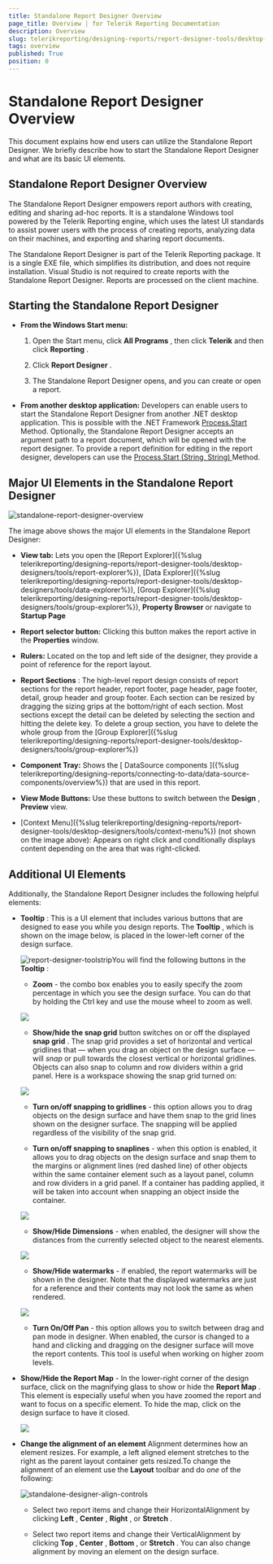 ```yaml
---
title: Standalone Report Designer Overview
page_title: Overview | for Telerik Reporting Documentation
description: Overview
slug: telerikreporting/designing-reports/report-designer-tools/desktop-designers/standalone-report-designer/overview
tags: overview
published: True
position: 0
---
```


# Standalone Report Designer Overview



This document explains how end users can utilize the Standalone Report Designer. We briefly describe how to start the Standalone Report Designer         and what are its basic UI elements.       

## Standalone Report Designer Overview

The Standalone Report Designer empowers report authors with creating, editing and sharing ad-hoc reports. It is a standalone           Windows tool powered by the Telerik Reporting engine, which uses the latest UI standards to assist power users with the process           of creating reports, analyzing data on their machines, and exporting and sharing report documents.         

The Standalone Report Designer is part of the Telerik Reporting package. It is a single EXE file, which simplifies its distribution,           and does not require installation. Visual Studio is not required to create reports with the Standalone Report Designer. Reports are processed on the client machine.         

## Starting the Standalone Report Designer

* __From the Windows Start menu:__ 

   1. Open the Start menu, click __All Programs__ , then click  __Telerik__  and then                   click __Reporting__ .                 

   1. Click __Report Designer__ .                 

   1. The Standalone Report Designer opens, and you can create or open a report.                 

* __From another desktop application:__ Developers can enable users to start the Standalone Report Designer from another .NET desktop application. This is possible with the .NET Framework               [                   Process.Start                 ](                   http://msdn.microsoft.com/en-us/library/vstudio/system.diagnostics.process.start                 ) Method.               Optionally, the Standalone Report Designer accepts an argument path to a report document, which will be opened with the report designer.                To provide a report definition for editing in the report designer, developers can use the               [                   Process.Start (String, String)                 ](                   http://msdn.microsoft.com/en-us/library/vstudio/h6ak8zt5                 ) Method.             

## Major UI Elements in the Standalone Report Designer  

  ![standalone-report-designer-overview](images/Designer/standalone-report-designer-overview.png)

The image above shows the major UI elements in the Standalone Report Designer:         

* __View tab:__                Lets you open the               [Report Explorer]({%slug telerikreporting/designing-reports/report-designer-tools/desktop-designers/tools/report-explorer%}),               [Data Explorer]({%slug telerikreporting/designing-reports/report-designer-tools/desktop-designers/tools/data-explorer%}),               [Group Explorer]({%slug telerikreporting/designing-reports/report-designer-tools/desktop-designers/tools/group-explorer%}),               __Property Browser__                or navigate to __Startup Page__ 

* __Report selector button:__  Clicking this button makes the report active in the __Properties__  window.             

* __Rulers:__  Located on the top and left side of the designer, they provide a point of reference for the report layout.             

* __Report Sections__ : The high-level report               design consists of report sections for the report header, report footer, page               header, page footer, detail, group header and group footer. Each section can be               resized by dragging the sizing grips at the bottom/right of each section. Most               sections except the detail can be deleted by selecting the section and hitting               the delete key. To delete a group section, you have to delete the whole group from               the [Group Explorer]({%slug telerikreporting/designing-reports/report-designer-tools/desktop-designers/tools/group-explorer%})

* __Component Tray:__  Shows the [                 DataSource components               ]({%slug telerikreporting/designing-reports/connecting-to-data/data-source-components/overview%}) that are used in this report.             

* __View Mode Buttons:__  Use these buttons to switch               between the __Design__ , __Preview__  view.             

* [Context Menu]({%slug telerikreporting/designing-reports/report-designer-tools/desktop-designers/tools/context-menu%}) (not shown on the image above):               Appears on right click and conditionally displays content depending on the area that was right-clicked.             



## Additional UI Elements

Additionally, the Standalone Report Designer includes the following helpful elements:         

* __Tooltip__ : This is a UI element that includes various buttons that are designed to ease you while you design reports.               The __Tooltip__ , which is shown on the image below, is placed in the lower-left corner of the design surface.               

  ![report-designer-toolstrip](images/Designer/report-designer-toolstrip.png)You will find the following buttons in the __Tooltip__ :

   + __Zoom__  - the combo box enables you to easily specify the zoom percentage in which you see the design surface. You can do that by holding the Ctrl key and use the mouse wheel to zoom as well.                   

  ![](images/snapGrid.png)

   + __Show/hide the snap grid__  button switches on or off the displayed __snap grid__ .                   The snap grid provides a set of horizontal and vertical gridlines that — when you drag an object on the design surface — will *snap*                    or pull towards the closest vertical or horizontal gridlines. Objects can also snap to column and row dividers within a grid panel.                   Here is a workspace showing the snap grid turned on:                   

  ![](images/snapGrid1.png)

   + __Turn on/off snapping to gridlines__  - this option allows you to drag objects on the design surface and have them snap to the grid lines shown on the designer surface.                   The snapping will be applied regardless of the visibility of the snap grid.                 

   + __Turn on/off snapping to snaplines__  - when this option is enabled, it allows you to drag objects on the design surface and snap them                   to the margins or alignment lines (red dashed line) of other objects within the same container element such as a layout panel, column and row dividers                   in a grid panel. If a container has padding applied, it will be taken into account when snapping an object inside the container.                   

  ![](images/snapGrid2.png)

   + __Show/Hide Dimensions__  - when enabled, the designer will show the distances from the currently selected object to the nearest elements.                   

  ![](images/snapGrid3.png)

   + __Show/Hide watermarks__  - if enabled, the report watermarks will be shown in the designer. Note that the displayed watermarks are just for a reference                   and their contents may not look the same as when rendered.                   

  ![](images/snapGrid3.png)

   + __Turn On/Off Pan__  - this option allows you to switch between drag and pan mode in designer.                   When enabled, the cursor is changed to a hand and clicking and dragging on the designer surface will move the report contents. This tool is useful when working on higher zoom levels.                 

* __Show/Hide the Report Map__  - In the lower-right corner of the design surface, click on the magnifying glass to show or hide               the __Report Map__ . This element is especially useful when you have zoomed the report and want to focus on a specific element. To hide the map, click on the design surface to have it closed.               

  ![](images/snapGrid4.png)

* __Change the alignment of an element__ Alignment determines how an element resizes. For example, a left aligned element stretches to the right as the parent layout container gets resized.To change the alignment of an element use the __Layout__  toolbar and do *one*  of the following:               

  ![standalone-designer-align-controls](images/Designer/standalone-designer-align-controls.png)

   + Select two report items and change their HorizontalAlignment by clicking __Left__  , __Center__  , __Right__  , or __Stretch__  .                 

   + Select two report items and change their VerticalAlignment by clicking __Top__  , __Center__  , __Bottom__  , or __Stretch__  .                 You can also change alignment by moving an element on the design surface. 
